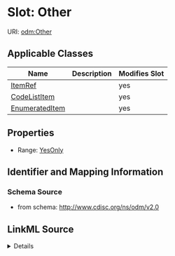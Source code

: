 # Slot: Other

URI: [odm:Other](http://www.cdisc.org/ns/odm/v2.0/Other)



<!-- no inheritance hierarchy -->




## Applicable Classes

| Name | Description | Modifies Slot |
| --- | --- | --- |
[ItemRef](ItemRef.md) |  |  yes  |
[CodeListItem](CodeListItem.md) |  |  yes  |
[EnumeratedItem](EnumeratedItem.md) |  |  yes  |







## Properties

* Range: [YesOnly](YesOnly.md)





## Identifier and Mapping Information







### Schema Source


* from schema: http://www.cdisc.org/ns/odm/v2.0




## LinkML Source

<details>
```yaml
name: Other
from_schema: http://www.cdisc.org/ns/odm/v2.0
rank: 1000
alias: Other
domain_of:
- ItemRef
- CodeListItem
- EnumeratedItem
range: YesOnly

```
</details>
